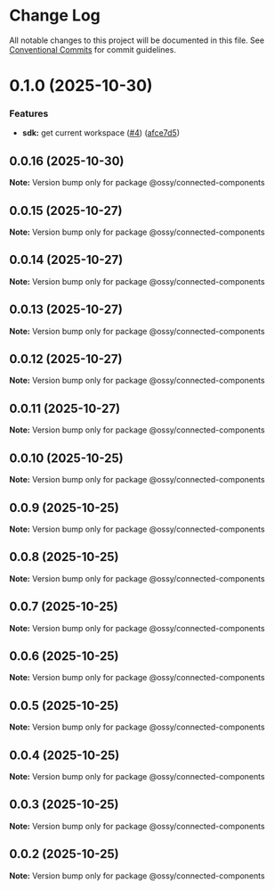 # Change Log

All notable changes to this project will be documented in this file.
See [Conventional Commits](https://conventionalcommits.org) for commit guidelines.

# 0.1.0 (2025-10-30)


### Features

* **sdk:** get current workspace ([#4](https://github.com/ossy-se/packages/issues/4)) ([afce7d5](https://github.com/ossy-se/packages/commit/afce7d5787af42691f62c9eba672ea1be000e19e))





## 0.0.16 (2025-10-30)

**Note:** Version bump only for package @ossy/connected-components





## 0.0.15 (2025-10-27)

**Note:** Version bump only for package @ossy/connected-components





## 0.0.14 (2025-10-27)

**Note:** Version bump only for package @ossy/connected-components





## 0.0.13 (2025-10-27)

**Note:** Version bump only for package @ossy/connected-components





## 0.0.12 (2025-10-27)

**Note:** Version bump only for package @ossy/connected-components





## 0.0.11 (2025-10-27)

**Note:** Version bump only for package @ossy/connected-components





## 0.0.10 (2025-10-25)

**Note:** Version bump only for package @ossy/connected-components





## 0.0.9 (2025-10-25)

**Note:** Version bump only for package @ossy/connected-components





## 0.0.8 (2025-10-25)

**Note:** Version bump only for package @ossy/connected-components





## 0.0.7 (2025-10-25)

**Note:** Version bump only for package @ossy/connected-components





## 0.0.6 (2025-10-25)

**Note:** Version bump only for package @ossy/connected-components





## 0.0.5 (2025-10-25)

**Note:** Version bump only for package @ossy/connected-components





## 0.0.4 (2025-10-25)

**Note:** Version bump only for package @ossy/connected-components





## 0.0.3 (2025-10-25)

**Note:** Version bump only for package @ossy/connected-components





## 0.0.2 (2025-10-25)

**Note:** Version bump only for package @ossy/connected-components
